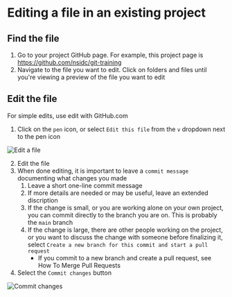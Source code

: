 # Editing a file in an existing project

## Find the file

1. Go to your project GitHub page. For example, this project page is https://github.com/nsidc/git-training
2. Navigate to the file you want to edit. Click on folders and files until you're viewing a preview of the file you want to edit

## Edit the file

For simple edits, use edit with GitHub.com

1. Click on the `pen` icon, or select `Edit this file` from the `v` dropdown next to the pen icon

![Edit a file](/_images/gh-edit-file.png)

2. Edit the file
3. When done editing, it is important to leave a `commit message` documenting what changes you made
   1. Leave a short one-line commit message
   2. If more details are needed or may be useful, leave an extended discription
   3. If the change is small, or you are working alone on your own project, you can commit directly to the branch you are on. This is probably the `main` branch
   4. If the change is large, there are other people working on the project, or you want to discuss the change with someone before finalizing it, select `Create a new branch for this commit and start a pull request`
      + If you commit to a new branch and create a pull request, see How To Merge Pull Requests
4. Select the `Commit changes` button


![Commit changes](/_images/gh-commit-changes.png)


<!--

Suggest leaving this out for now


### Editing with `GitHub.dev`

For more involved edits, maybe including mulitple files, using GitHub.dev. The GitHub.dev interface is a powerful code editor in your browser. For example, you can work on multiple files with tabs, or you can use split view and view realtime rendered Markdown files as you edit them.

0. When viewing an project, folder, or file on GitHub.com, edit the URL from `.com` to `.dev` to enter the GitHub.dev application.
2. Edit the file or files
3. When you are done with your edits, select the `Source Control` icon (`CTRL+SHFT+G`) in the sidebar.
4. Review your changes. 
5. If the change is small, you can commit directly to the branch you were on when browsing the files on GitHub.com
6. If the change is large, you can create a new branch from the `...` menu.
7. When you're finished, enter a commit message in the dialog box and select CTRL+Enter to finalize the commit
8. Finally, use the hamburge icon `=` in the top left and select `Go to Repository`

-->
